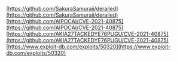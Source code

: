 [https://github.com/SakuraSamuraii/derailed](https://github.com/SakuraSamuraii/derailed)
[https://github.com/AIPOCAI/CVE-2021-40875](https://github.com/AIPOCAI/CVE-2021-40875)
[https://github.com/AKIA27TACKEDYE76PUGU/CVE-2021-40875](https://github.com/AKIA27TACKEDYE76PUGU/CVE-2021-40875)
[https://www.exploit-db.com/exploits/50320](https://www.exploit-db.com/exploits/50320)

